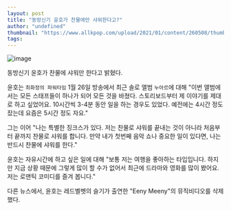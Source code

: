 ```yaml
---
layout: post
title: "동방신기 윤호가 찬물에만 샤워한다고?"
author: "undefined"
thumbnail: "https://www.allkpop.com/upload/2021/01/content/260508/thumb/1611655720-20210126-yunho.jpg"
tags: 
---
```



![image](https://www.allkpop.com/upload/2021/01/content/260508/1611655720-20210126-yunho.jpg)

동방신기 윤호가 찬물에 샤워만 한다고 밝혔다.

윤호는 `최화정의 파워타임` 1월 26일 방송에서 최근 솔로 앨범 `누아르`에 대해 "이번 앨범에서는 모든 스태프들이 하나가 되어 모든 것을 바쳤다. 스토리보드부터 제 이야기를 제대로 하고 싶었어요. 10시간씩 3-4분 동안 일을 하는 경우도 있었다. 예전에는 4시간 정도 잤는데 요즘은 5시간 정도 자요."

그는 이어 "나는 특별한 징크스가 있다. 저는 찬물로 샤워를 끝내는 것이 아니라 처음부터 끝까지 찬물로 샤워를 합니다. 만약 내가 첫번째 음악 쇼나 중요한 일이 있다면, 나는 반드시 찬물에 샤워를 한다."

윤호는 자유시간에 하고 싶은 일에 대해 "보통 저는 여행을 좋아하는 타입입니다. 하지만 지금 상황 때문에 그렇게 많이 할 수가 없어서 최근에 드라마와 영화를 많이 봤어요. 저는 로맨틱 코미디를 즐겨 봅니다."

다른 뉴스에서, 윤호는 레드벨벳의 슬기가 출연한 "Eeny Meeny"의 뮤직비디오를 삭제했다.